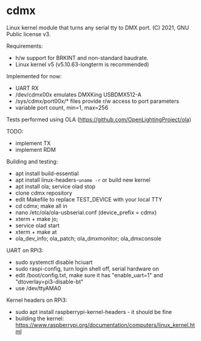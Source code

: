 # cdmx

Linux kernel module that turns any serial tty to DMX port.
(C) 2021, GNU Public license v3.

Requirements: 
- h/w support for BRKINT and non-standard baudrate.
- Linux kernel v5 (v5.10.63-longterm is recommended)

Implemented for now:
- UART RX
- /dev/cdmx00x emulates DMXKing USBDMX512-A
- /sys/cdmx/port00x/* files provide r/w access to port parameters
- variable port count, min=1, max=256

Tests performed using OLA (https://github.com/OpenLightingProject/ola)

TODO:
- implement TX
- implement RDM

Building and testing:
- apt install build-essential
- apt install linux-headers-`uname -r` or build new kernel
- apt install ola; service olad stop
- clone cdmx repository
- edit Makefile to replace TEST_DEVICE with your local TTY
- cd cdmx; make all in
- nano /etc/ola/ola-usbserial.conf (device_prefix = cdmx)
- xterm + make jo;
- service olad start
- xterm + make at
- ola_dev_info; ola_patch; ola_dmxmonitor; ola_dmxconsole

UART on RPi3:
- sudo systemctl disable hciuart
- sudo raspi-config, turn login shell off, serial hardware on
- edit /boot/config.txt, make sure it has "enable_uart=1" and "dtoverlay=pi3-disable-bt"
- use /dev/ttyAMA0

Kernel headers on RPi3:
- sudo apt install raspberrypi-kernel-headers - it should be fine
- building the kernel: https://www.raspberrypi.org/documentation/computers/linux_kernel.html
